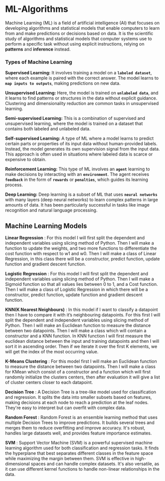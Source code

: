 # ML-Algorithms
Machine Learning (ML) is a field of artificial intelligence (AI) that focuses on developing algorithms and statistical models that enable computers to learn from and make predictions or decisions based on data. It is the scientific study of algorithms and statistical models that computer systems use to perform a specific task without using explicit instructions, relying on **patterns** and **inference** instead.

### Types of Machine Learning
**Supervised Learning:** It involves training a model on a **`labeled dataset`**, where each example is paired with the correct answer. The model learns to **`map inputs to outputs`**, making predictions on new data.

**Unsupervised Learning:** Here, the model is trained on **`unlabeled data`**, and it learns to find patterns or structures in the data without explicit guidance. Clustering and dimensionality reduction are common tasks in unsupervised learning.

**Semi-supervised Learning:** This is a combination of supervised and unsupervised learning, where the model is trained on a dataset that contains both labeled and unlabeled data.

**Self-supervised Learning:** A type of ML where a model learns to predict certain parts or properties of its input data without human-provided labels. Instead, the model generates its own supervision signal from the input data. This approach is often used in situations where labeled data is scarce or expensive to obtain.

**Reinforcement Learning:** This type of ML involves an **`agent`** learning to make decisions by interacting with an **`environment`**. The agent receives **`feedback`** in the form of **`rewards`** or **`penalties`**, which guides its learning process.

**Deep Learning:** Deep learning is a subset of ML that uses **`neural networks`** with many layers (deep neural networks) to learn complex patterns in large amounts of data. It has been particularly successful in tasks like image recognition and natural language processing.

## Machine Learning Models
**Linear Regression**  : For this model I will first split the dependent and independent variables using slicing method of Python.
Then I will make a function to update the weights, and two more functions to differentiate the cost function with respect to w1 and w0.
Then I will make a class of Linear Regression, in this class there will be a constructor, predict function, update function and 
gradient descent function.

**Logistic Regression** :  For this model I will first split the dependent and independent variables using slicing method of Python.
Then I will make a Sigmoid function so that all values lies between 0 to 1, and a Cost function. Then I will make a class of
Logistic Regression in which there will be a constructor, predict function, update function and gradient descent function.


**KNN(K Nearest Neighbours)** : In this model if I want to classify a datapoint then I have to compare it with it’s neighbouring datapoints.
For this first I will split the dependent and independent variables using slicing method of Python. Then I will make an Euclidean 
function to measure the distance between two datapoints. Then I will make a class which will contain a constructor and a KNN function.
In KNN function I will first measure the euclidean distance between the input and training datapoints and then I will sort it in ascending order.
Then if we iterate it over the first K elements, we will get the index of the most occurring value.


**K-Means Clustering** : For this model first I will make an Euclidean function to measure the distance between two datapoints.
Then I will make a class for KMean which consist of a constructor and a function which will first randomly initialize the clusters centers,
then after evaluation it will give a list of cluster centers closer to each datapoint. 


**Decision Tree** : A Decision Tree is a tree-like model used for classification and regression. It splits the data into smaller subsets
based on features, making decisions at each node to reach a prediction at the leaf nodes. They're easy to interpret but can overfit with complex data.

**Random Forest** : Random Forest is an ensemble learning method that uses multiple Decision Trees to improve predictions. It builds several trees
and merges them to reduce overfitting and improve accuracy. It's robust, handles large datasets well, and provides feature importance estimates.

**SVM** : Support Vector Machine (SVM) is a powerful supervised machine learning algorithm used for both classification and regression tasks.
It finds the hyperplane that best separates different classes in the feature space while maximizing the margin between them. SVM is effective
in high-dimensional spaces and can handle complex datasets. It's also versatile, as it can use different kernel functions to handle non-linear relationships in the data.

